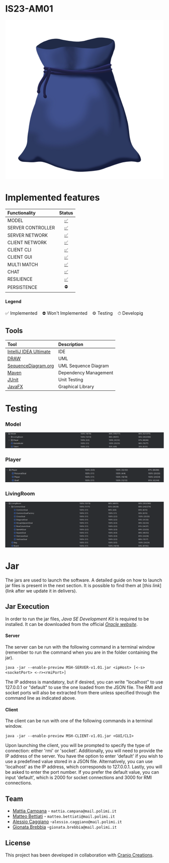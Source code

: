 # IS23-AM01
![MyShelfie](https://github.com/campanamattia/IS23-AM01/blob/main/src/main/resources/img/misc/Sacchetto%20Aperto.png)
# Implemented features
| Functionality       |                                                                          Status                                                                          |
|:------------------- |:--------------------------------------------------------------------------------------------------------------------------------------------------------:|
| MODEL               |[✅](https://github.com/campanamattia/IS23-AM01/tree/main/src/main/java/Server/Model)|
| SERVER CONTROLLER   |[✅](https://github.com/campanamattia/IS23-AM01/tree/main/src/main/java/Server/Controller)|
| SERVER NETWORK      |[✅](https://github.com/campanamattia/IS23-AM01/tree/main/src/main/java/Server/Network)|
| CLIENT NETWORK      |[✅](https://github.com/campanamattia/IS23-AM01/tree/main/src/main/java/Client/Network)|
| CLIENT CLI          |[✅](https://github.com/campanamattia/IS23-AM01/tree/main/src/main/java/Client/View/Cli)|
| CLIENT GUI          |[✅](https://github.com/campanamattia/IS23-AM01/tree/main/src/main/java/Client/View/Gui)|
| MULTI MATCH         |[✅](https://github.com/campanamattia/IS23-AM01/tree/main/src/main/java/Server/Network/Lobby)|
| CHAT                |[✅](https://github.com/campanamattia/IS23-AM01/tree/main/src/main/java/Utils)|
| RESILIENCE          |[✅](https://github.com/campanamattia/IS23-AM01/tree/main/src/main/java/Server/Network/Lobby)|
| PERSISTENCE         |⛔|
#### Legend
✅ Implemented &nbsp;&nbsp; ⛔ Won't Implemented &nbsp;&nbsp; ⚙️ Testing &nbsp;&nbsp; ⏱ Developig


## Tools
| Tool                                                     | Description           |
|:---------------------------------------------------------|:----------------------|
| [IntelliJ IDEA Ultimate](https://www.jetbrains.com/idea) | IDE                   |
|[DRAW](https://app.diagrams.net)                          | UML                   |
| [SequenceDiagram.org](https://sequencediagram.org)       | UML Sequence Diagram  |
| [Maven](https://maven.apache.org)                        | Dependency Management |
| [JUnit](https://junit.org/junit5)                        | Unit Testing          |
| [JavaFX](https://openjfx.io)                             | Graphical Library     |


# Testing
### Model
![Test Model](https://github.com/campanamattia/IS23-AM01/blob/main/deliverables/TEST%20COVERAGE/MODEL.png)
### Player
![Test Player](https://github.com/campanamattia/IS23-AM01/blob/main/deliverables/TEST%20COVERAGE/PLAYER.png)
### LivingRoom
![Test LivingRoom](https://github.com/campanamattia/IS23-AM01/blob/main/deliverables/TEST%20COVERAGE/LIVING%20ROOM.png)





# Jar
The jars are used to launch the software. A detailed guide on how to launch jar files is present in the next section. It is possible to find them at [_this link_](link after we update it in delivers).


## Jar Execution
In order to run the jar files, _Java SE Development Kit_ is required to be installed. It can be downloaded from the official [_Oracle website_](https://www.oracle.com/java/technologies/downloads).


#### Server
The server can be run with the following command in a terminal window (remember to run the command when you are in the folder containing the jar).
 ```
java -jar --enable-preview MSH-SERVER-v1.01.jar <ipHost> [<-s><socketPort> <-r><rmiPort>]
 ```
The IP address is mandatory, but if desired, you can write "localhost" to use 127.0.0.1 or "default" to use the one loaded from the JSON file. The RMI and socket ports will also be extracted from there unless specified through the command line as indicated above.

#### Client
The client can be run with one of the following commands in a terminal window.
 ```
java -jar --enable-preview MSH-CLIENT-v1.01.jar <GUI/CLI>
 ```
Upon launching the client, you will be prompted to specify the type of connection: either 'rmi' or 'socket'. Additionally, you will need to provide the IP address of the server. You have the option to enter 'default' if you wish to use a predefined value stored in a JSON file. Alternatively, you can use 'localhost' as the IP address, which corresponds to 127.0.0.1. Lastly, you will be asked to enter the port number. If you prefer the default value, you can input 'default', which is 2000 for socket connections and 3000 for RMI connections.

## Team
- [Mattia Campana](https://github.com/camanamattia) - `mattia.campana@mail.polimi.it`
- [Matteo Bettiati](https://github.com/matteobettiati) - `matteo.bettiati@mail.polimi.it`
- [Alessio Caggiano](https://github.com/falcro02) -`alessio.caggiano@mail.polimi.it`
- [Gionata Brebbia](https://github.com/gionatabrebbia) -`gionata.brebbia@mail.polimi.it`


## License
This project has been developed in collaboration with [Cranio Creations](https://www.craniocreations.it/prodotto/my-shelfie).

